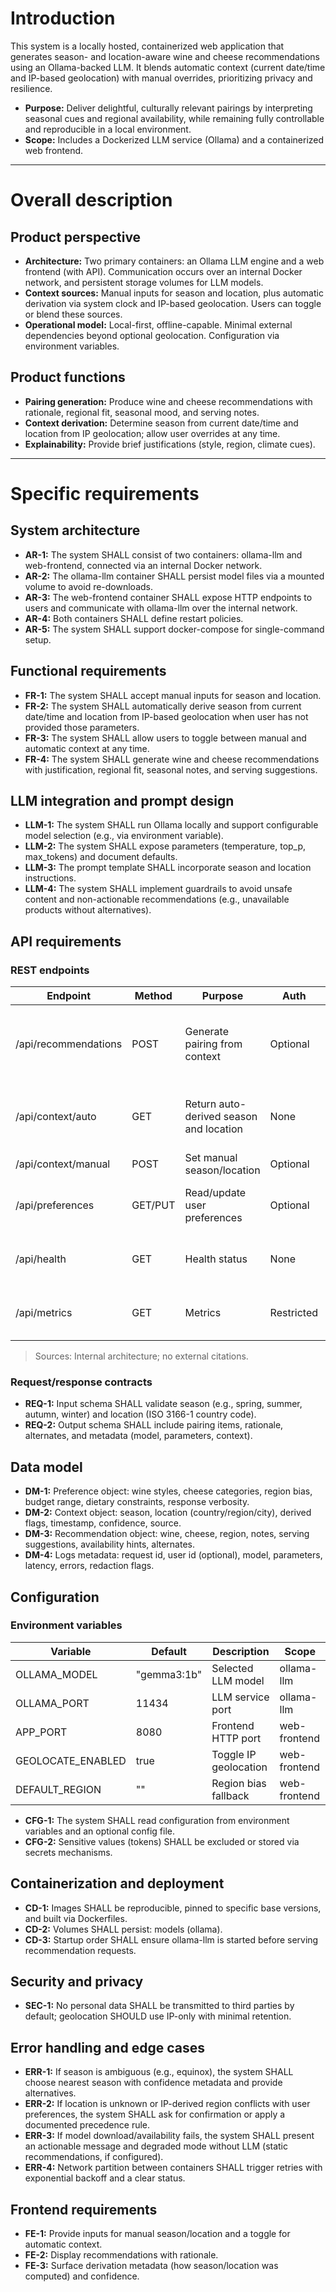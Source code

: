 # Introduction

This system is a locally hosted, containerized web application that generates season- and location-aware wine and cheese recommendations using an Ollama-backed LLM. It blends automatic context (current date/time and IP-based geolocation) with manual overrides, prioritizing privacy and resilience.

- **Purpose:** Deliver delightful, culturally relevant pairings by interpreting seasonal cues and regional availability, while remaining fully controllable and reproducible in a local environment.
- **Scope:** Includes a Dockerized LLM service (Ollama) and a containerized web frontend.

---

# Overall description

## Product perspective

- **Architecture:** Two primary containers: an Ollama LLM engine and a web frontend (with API). Communication occurs over an internal Docker network, and persistent storage volumes for LLM models.
- **Context sources:** Manual inputs for season and location, plus automatic derivation via system clock and IP-based geolocation. Users can toggle or blend these sources.
- **Operational model:** Local-first, offline-capable. Minimal external dependencies beyond optional geolocation. Configuration via environment variables.

## Product functions

- **Pairing generation:** Produce wine and cheese recommendations with rationale, regional fit, seasonal mood, and serving notes.
- **Context derivation:** Determine season from current date/time and location from IP geolocation; allow user overrides at any time.
- **Explainability:** Provide brief justifications (style, region, climate cues).

---

# Specific requirements

## System architecture

- **AR-1:** The system SHALL consist of two containers: ollama-llm and web-frontend, connected via an internal Docker network.
- **AR-2:** The ollama-llm container SHALL persist model files via a mounted volume to avoid re-downloads.
- **AR-3:** The web-frontend container SHALL expose HTTP endpoints to users and communicate with ollama-llm over the internal network.
- **AR-4:** Both containers SHALL define restart policies.
- **AR-5:** The system SHALL support docker-compose for single-command setup.

## Functional requirements

- **FR-1:** The system SHALL accept manual inputs for season and location.
- **FR-2:** The system SHALL automatically derive season from current date/time and location from IP-based geolocation when user has not provided those parameters.
- **FR-3:** The system SHALL allow users to toggle between manual and automatic context at any time.
- **FR-4:** The system SHALL generate wine and cheese recommendations with justification, regional fit, seasonal notes, and serving suggestions.


## LLM integration and prompt design

- **LLM-1:** The system SHALL run Ollama locally and support configurable model selection (e.g., via environment variable).
- **LLM-2:** The system SHALL expose parameters (temperature, top_p, max_tokens) and document defaults.
- **LLM-3:** The prompt template SHALL incorporate season and location instructions.
- **LLM-4:** The system SHALL implement guardrails to avoid unsafe content and non-actionable recommendations (e.g., unavailable products without alternatives).

## API requirements

### REST endpoints

| Endpoint | Method | Purpose | Auth | Notes |
|---|---|---|---|---|
| /api/recommendations | POST | Generate pairing from context | Optional | Accepts manual inputs; returns primary + alternates |
| /api/context/auto | GET | Return auto-derived season and location | None | Includes derivation metadata and confidence |
| /api/context/manual | POST | Set manual season/location | Optional | Persists for session/user |
| /api/preferences | GET/PUT | Read/update user preferences | Optional | Stored locally; schema validated |
| /api/health | GET | Health status | None | Reports LLM and frontend health |
| /api/metrics | GET | Metrics | Restricted | Request counts, latency, errors |

> Sources: Internal architecture; no external citations.

### Request/response contracts

- **REQ-1:** Input schema SHALL validate season (e.g., spring, summer, autumn, winter) and location (ISO 3166-1 country code).
- **REQ-2:** Output schema SHALL include pairing items, rationale, alternates, and metadata (model, parameters, context).

## Data model

- **DM-1:** Preference object: wine styles, cheese categories, region bias, budget range, dietary constraints, response verbosity.
- **DM-2:** Context object: season, location (country/region/city), derived flags, timestamp, confidence, source.
- **DM-3:** Recommendation object: wine, cheese, region, notes, serving suggestions, availability hints, alternates.
- **DM-4:** Logs metadata: request id, user id (optional), model, parameters, latency, errors, redaction flags.

## Configuration

### Environment variables

| Variable | Default | Description | Scope |
|---|---|---|---|
| OLLAMA_MODEL | "gemma3:1b" | Selected LLM model | ollama-llm |
| OLLAMA_PORT | 11434 | LLM service port | ollama-llm |
| APP_PORT | 8080 | Frontend HTTP port | web-frontend |
| GEOLOCATE_ENABLED | true | Toggle IP geolocation | web-frontend |
| DEFAULT_REGION | "" | Region bias fallback | web-frontend |

- **CFG-1:** The system SHALL read configuration from environment variables and an optional config file.
- **CFG-2:** Sensitive values (tokens) SHALL be excluded or stored via secrets mechanisms.

## Containerization and deployment

- **CD-1:** Images SHALL be reproducible, pinned to specific base versions, and built via Dockerfiles.
- **CD-2:** Volumes SHALL persist: models (ollama).
- **CD-3:** Startup order SHALL ensure ollama-llm is started before serving recommendation requests.

## Security and privacy

- **SEC-1:** No personal data SHALL be transmitted to third parties by default; geolocation SHOULD use IP-only with minimal retention.


## Error handling and edge cases

- **ERR-1:** If season is ambiguous (e.g., equinox), the system SHALL choose nearest season with confidence metadata and provide alternatives.
- **ERR-2:** If location is unknown or IP-derived region conflicts with user preferences, the system SHALL ask for confirmation or apply a documented precedence rule.
- **ERR-3:** If model download/availability fails, the system SHALL present an actionable message and degraded mode without LLM (static recommendations, if configured).
- **ERR-4:** Network partition between containers SHALL trigger retries with exponential backoff and a clear status.

## Frontend requirements

- **FE-1:** Provide inputs for manual season/location and a toggle for automatic context.
- **FE-2:** Display recommendations with rationale.
- **FE-3:** Surface derivation metadata (how season/location was computed) and confidence.


